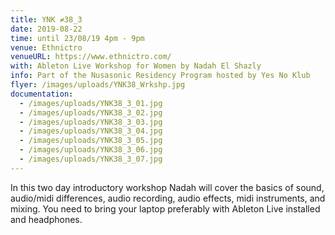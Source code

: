 ```yaml
---
title: YNK ≠38_3
date: 2019-08-22
time: until 23/08/19 4pm - 9pm
venue: Ethnictro
venueURL: https://www.ethnictro.com/
with: Ableton Live Workshop for Women by Nadah El Shazly
info: Part of the Nusasonic Residency Program hosted by Yes No Klub
flyer: /images/uploads/YNK38_Wrkshp.jpg
documentation:
  - /images/uploads/YNK38_3_01.jpg
  - /images/uploads/YNK38_3_02.jpg
  - /images/uploads/YNK38_3_03.jpg
  - /images/uploads/YNK38_3_04.jpg
  - /images/uploads/YNK38_3_05.jpg
  - /images/uploads/YNK38_3_06.jpg
  - /images/uploads/YNK38_3_07.jpg
---
```


In this two day introductory workshop Nadah will cover the basics of sound, audio/midi differences, audio recording, audio effects, midi instruments, and mixing. You need to bring your laptop preferably with Ableton Live installed and headphones.
